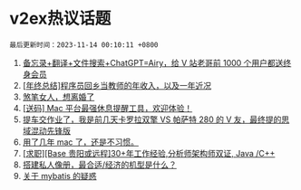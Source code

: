 # v2ex热议话题

`最后更新时间：2023-11-14 00:10:11 +0800`

1. [备忘录+翻译+文件搜索+ChatGPT=Airy，给 V 站老哥前 1000 个用户都送终身会员](https://www.v2ex.com/t/991541)
1. [[年终总结]程序员回乡当教师的年收入，以及一年近况](https://www.v2ex.com/t/991351)
1. [煞笔女人，想离婚了](https://www.v2ex.com/t/991508)
1. [[送码] Mac 平台最强休息提醒工具，欢迎体验！](https://www.v2ex.com/t/991317)
1. [提车交作业了，我是前几天卡罗拉双擎 VS 帕萨特 280 的 V 友，最终提的思域混动先锋版](https://www.v2ex.com/t/991342)
1. [用了几年 mac 了，还是不习惯。](https://www.v2ex.com/t/991332)
1. [[求职][Base 贵阳或远程]30+年工作经验,分析师架构师双证, Java /C++](https://www.v2ex.com/t/991415)
1. [搭建私人像册，最合适/经济的机型是什么？](https://www.v2ex.com/t/991318)
1. [关于 mybatis 的疑惑](https://www.v2ex.com/t/991335)

